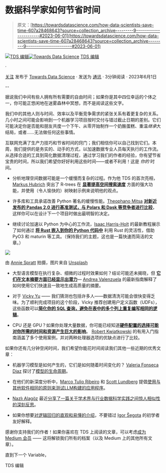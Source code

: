 # 数据科学家如何节省时间

> 原文：[https://towardsdatascience.com/how-data-scientists-save-time-607a28468643?source=collection_archive---------9-----------------------#2023-06-01](https://towardsdatascience.com/how-data-scientists-save-time-607a28468643?source=collection_archive---------9-----------------------#2023-06-01)

[](https://towardsdatascience.medium.com/?source=post_page-----607a28468643--------------------------------)[![TDS 编辑](../Images/4b2d1beaf4f6dcf024ffa6535de3b794.png)](https://towardsdatascience.medium.com/?source=post_page-----607a28468643--------------------------------)[](https://towardsdatascience.com/?source=post_page-----607a28468643--------------------------------)[![Towards Data Science](../Images/a6ff2676ffcc0c7aad8aaf1d79379785.png)](https://towardsdatascience.com/?source=post_page-----607a28468643--------------------------------) [TDS 编辑](https://towardsdatascience.medium.com/?source=post_page-----607a28468643--------------------------------)

·

[关注](https://medium.com/m/signin?actionUrl=https%3A%2F%2Fmedium.com%2F_%2Fsubscribe%2Fuser%2F7e12c71dfa81&operation=register&redirect=https%3A%2F%2Ftowardsdatascience.com%2Fhow-data-scientists-save-time-607a28468643&user=TDS+Editors&userId=7e12c71dfa81&source=post_page-7e12c71dfa81----607a28468643---------------------post_header-----------) 发布于 [Towards Data Science](https://towardsdatascience.com/?source=post_page-----607a28468643--------------------------------) · 发送为 [通讯](/newsletter?source=post_page-----607a28468643--------------------------------) · 3分钟阅读 · 2023年6月1日 [](https://medium.com/m/signin?actionUrl=https%3A%2F%2Fmedium.com%2F_%2Fvote%2Ftowards-data-science%2F607a28468643&operation=register&redirect=https%3A%2F%2Ftowardsdatascience.com%2Fhow-data-scientists-save-time-607a28468643&user=TDS+Editors&userId=7e12c71dfa81&source=-----607a28468643---------------------clap_footer-----------)

--

[](https://medium.com/m/signin?actionUrl=https%3A%2F%2Fmedium.com%2F_%2Fbookmark%2Fp%2F607a28468643&operation=register&redirect=https%3A%2F%2Ftowardsdatascience.com%2Fhow-data-scientists-save-time-607a28468643&source=-----607a28468643---------------------bookmark_footer-----------)

据说我们中间有些人拥有所有需要的自由时间；如果你是其中四位幸运的个体之一，你可能正悠闲地在迷雾森林中冥想，而不是阅读这些文字。

我们中的其他人则与时间、效率以及平衡竞争需求的紧张关系有着更复杂的关系。几小时之间可能会影响到一个机器学习项目按时交付与错过截止日期的差别。它们可能决定你是否能和朋友共度一个下午、从零开始制作一个奶酪蛋糕、重温*继承*大结局，或者……无法做任何这些事情。

互联网充满了生产力技巧和节省时间的窍门；我们相信你可以自己找到它们。本周，我们提供的是务实的、动手的方式，以加速数据专业人员每天执行的工作流。从选择合适的工具到简化数据清理过程，通过学习我们的作者的经验，你有望节省宝贵的时间，所以我们希望你好好利用这些时间——或者不利用！这是 *你的* 时间。

+   分析地理空间数据可能是一个缓慢而复杂的过程。作为他 TDS 的首次亮相，[Markus Hubrich](https://medium.com/u/3b63a2f93113?source=post_page-----607a28468643--------------------------------) 突出了 R-trees 在 [**显著提高空间搜索速度**](/speed-up-your-geospatial-data-analysis-with-r-trees-4f75abdc6025) 方面的强大功能，并使用（令人愉快的）树映射示例来说明他的观点。

+   许多库和工具承诺改善 Python 著名的缓慢性能。[Theophano Mitsa](https://medium.com/u/7709c007f0ca?source=post_page-----607a28468643--------------------------------) [**对新近发布的 Pandas 2.0 进行基准测试，与 Polars 和 Dask 等竞争者进行比较**](/need-for-speed-comparing-pandas-2-0-with-four-python-speed-up-libs-with-code-b287e0d9b836)，这样你可以在设计下一个项目时做出最明智的决定。

+   继续讨论加速以 Python 为中心的工作流，[Isaac Harris-Holt](https://medium.com/u/ae5d6a2a28aa?source=post_page-----607a28468643--------------------------------) 的最新教程展示了如何通过 [**将 Rust 嵌入到你的 Python 代码中**](/how-to-make-your-python-packages-really-fast-with-rust-91a9bebacbc2) 利用 Rust 的灵活性，借助 PyO3 和 maturin 等工具。（保持我们的主题，这也是一篇快速而简洁的文章。）

![](../Images/407b45c66a9bdc407da5dec8615b67d3.png)

由 [Annie Spratt](https://unsplash.com/@anniespratt?utm_source=medium&utm_medium=referral) 拍摄，图片来自 [Unsplash](https://unsplash.com/?utm_source=medium&utm_medium=referral)

+   大型语言模型在执行复杂、细微的过程时效果如何？结论可能还未揭晓，但 [**它们在文本摘要方面已经显示出潜力**](/chatgpt-summarization-llms-chatgpt3-chatgpt4-artificial-intelligence-16cf0e3625ce)— [Andrea Valenzuela](https://medium.com/u/a6f3f1654c3?source=post_page-----607a28468643--------------------------------) 的最新指南解释了如何使用它们快速且一致地生成高质量的摘要。

+   对于 [Vicky Yu](https://medium.com/u/cd08464b29cc?source=post_page-----607a28468643--------------------------------) —— 我们猜测也包括许多人——数据清洗可能会很快变得乏味。为了顺利完成项目的这个阶段，Vicky 推荐创建用户定义函数（UDFs），这些函数可以[**简化你的 SQL 查询，避免在表中的多个列上重复编写相同的逻辑**](/simplify-data-cleaning-with-bigquery-sql-user-defined-functions-41c0560ea6)。

+   CPU 还是 GPU？如果你处理大量数据，你可能已经知道[**硬件配置的选择可能对你所需的时间和资源产生巨大的影响**](/when-cpu-is-faster-than-gpu-typical-cases-bc7c64ee3c66)。 [Robert Kwiatkowski](https://medium.com/u/9f55d2ee5cad?source=post_page-----607a28468643--------------------------------) 的有用入门指南涵盖了多个使用案例，并对两种处理器选项的优缺点进行了比较。

如果你还有几分钟空闲时间，我们希望你能花时间阅读我们其他一些近期的优秀文章：

+   机器学习模型是如何产生的，它们是如何随着时间变化的？ [Valeria Fonseca Diaz](https://medium.com/u/6e363caf1c79?source=post_page-----607a28468643--------------------------------) 探讨了[模型的生命周期](/the-lifetime-of-a-machine-learning-model-392e1fadf84a)。

+   在他们的新深度分析中，[Marco Tulio Ribeiro](https://medium.com/u/4274f519efce?source=post_page-----607a28468643--------------------------------) 和 [Scott Lundberg](https://medium.com/u/3a739af9ef3a?source=post_page-----607a28468643--------------------------------) 提倡[使用与其他软件相同的原则来测试LLM构建的应用程序](/testing-large-language-models-like-we-test-software-92745d28a359)。

+   [Nazlı Alagöz](https://medium.com/u/4ba02da50bf?source=post_page-----607a28468643--------------------------------) 最近[分享了一篇关于学术界与行业数据科学实践之间惊人相似性的深刻反思](/crossing-the-bridge-a-comparison-of-data-science-in-academia-and-industry-f9c4cb3fda92)。

+   如果你想要[对逻辑回归的直观和易懂的介绍](/logistic-regression-faceoff-67560de4f492)，不要错过 [Igor Šegota](https://medium.com/u/e5f8ebca4ad8?source=post_page-----607a28468643--------------------------------) 的初学者友好解释。

感谢你支持我们的作者！如果你喜欢在 TDS 上阅读的文章，可以考虑[成为 Medium 会员](https://bit.ly/tds-membership) —— 这将解锁我们所有的档案（以及 Medium 上的其他所有文章）。

直到下一个 Variable，

TDS 编辑
